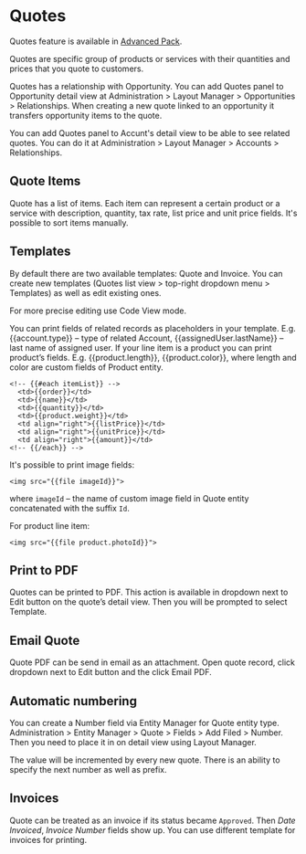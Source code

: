 # Quotes

Quotes feature is available in [Advanced Pack](https://www.espocrm.com/extensions/advanced-pack/).

Quotes are specific group of products or services with their quantities and prices that you quote to customers.

Quotes has a relationship with Opportunity. You can add Quotes panel to Opportunity detail view at Administration > Layout Manager > Opportunities > Relationships. When creating a new quote linked to an opportunity it transfers opportunity items to the quote.

You can add Quotes panel to Accunt's detail view to be able to see related quotes. You can do it at Administration > Layout Manager > Accounts > Relationships.

## Quote Items

Quote has a list of items. Each item can represent a certain product or a service with description, quantity, tax rate, list price and unit price fields. It's possible to sort items manually.

## Templates

By default there are two available templates: Quote and Invoice. You can create new templates (Quotes list view > top-right dropdown menu > Templates) as well as edit existing ones.

For more precise editing use Code View mode.

You can print fields of related records as placeholders in your template. E.g. {{account.type}} – type of related Account, {{assignedUser.lastName}} – last name of assigned user. If your line item is a product you can print product’s fields. E.g. {{product.length}}, {{product.color}}, where length and color are custom fields of Product entity.

```
<!-- {{#each itemList}} -->
  <td>{{order}}</td>
  <td>{{name}}</td>
  <td>{{quantity}}</td>
  <td>{{product.weight}}</td>
  <td align="right">{{listPrice}}</td>
  <td align="right">{{unitPrice}}</td>
  <td align="right">{{amount}}</td>
<!-- {{/each}} -->
```

It's possible to print image fields: 

```
<img src="{{file imageId}}">
```
where `imageId` – the name of custom image field in Quote entity concatenated with the suffix `Id`.

For product line item:
```
<img src="{{file product.photoId}}">
```

## Print to PDF

Quotes can be printed to PDF. This action is available in dropdown next to Edit button on the quote’s detail view. Then you will be prompted to select Template.

## Email Quote

Quote PDF can be send in email as an attachment. Open quote record, click dropdown next to Edit button and the click Email PDF.

## Automatic numbering

You can create a Number field via Entity Manager for Quote entity type. Administration > Entity Manager > Quote > Fields > Add Filed > Number. Then you need to place it in on detail view using Layout Manager.

The value will be incremented by every new quote. There is an ability to specify the next number as well as prefix.

## Invoices

Quote can be treated as an invoice if its status became `Approved`. Then _Date Invoiced_, _Invoice Number_ fields show up. You can use different template for invoices for printing.
